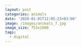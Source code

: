 ```yaml
---
layout: post
categories: animals
date: '2020-01-01T12:05:23+03:00'
image: /images/animals_7.jpg
image_size: 753x1000
tags:
  - digital
---
```

